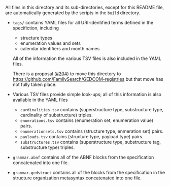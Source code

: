 All files in this directory and its sub-directories, except for this README file, are automatically generated by the scripts in the `build` directory.

- `tags/` contains YAML files for all URI-identified terms defined in the specifiction, including
    - structure types
    - enumeration values and sets
    - calendar identifiers and month names
    
    All of the information the various TSV files is also included in the YAML files.
    
    There is a proposal ([#204](https://github.com/FamilySearch/GEDCOM/issues/204)) to move this directory to <https://github.com/FamilySearch/GEDCOM-registries> but that move has not fully taken place.

- Various TSV files provide simple look-ups; all of this information is also available in the YAML files
    - `cardinalities.tsv` contains (superstructure type, substructure type, cardinality of substructure) triples.
    - `enumrations.tsv` contains (enumeration set, enumeration value) pairs.
    - `enumerationsets.tsv` contains (structure type, enmeration set) pairs.
    - `payloads.tsv` contains (structure type, payload type) pairs.
    - `substructures.tsv` contains (superstructure type, substructure tag, substructure type) triples.

- `grammar.abnf` contains all of the ABNF blocks from the specification concatenated into one file.

- `grammar.gedstruct` contains all of the blocks from the specification in the structure organization metasyntax concatenated into one file.

